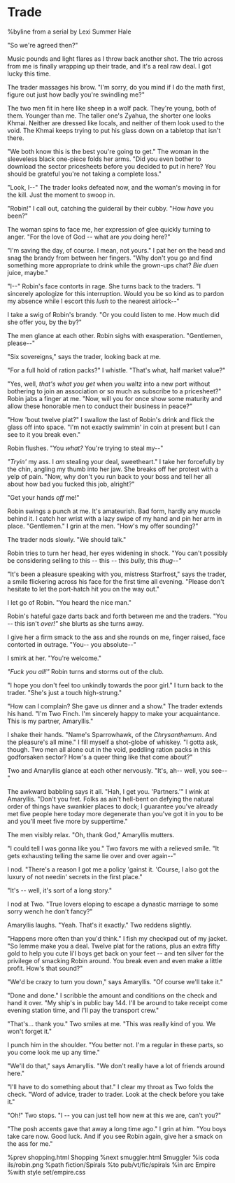 # Trade

%byline from a serial by Lexi Summer Hale

"So we're agreed then?"

Music pounds and light flares as I throw back another shot. The trio across from me is finally wrapping up their trade, and it's a real raw deal. I got lucky this time.

The trader massages his brow. "I'm sorry, do you mind if I do the math first, figure out just how badly you're swindling me?"

The two men fit in here like sheep in a wolf pack. They're young, both of them. Younger than me. The taller one's Zyahua, the shorter one looks Khmai. Neither are dressed like locals, and neither of them look used to the void. The Khmai keeps trying to put his glass down on a tabletop that isn't there.

"We both know this is the best you're going to get." The woman in the sleeveless black one-piece folds her arms. "Did you even bother to download the sector pricesheets before you decided to put in here? You should be grateful you're not taking a complete loss."

"Look, I--" The trader looks defeated now, and the woman's moving in for the kill. Just the moment to swoop in.

"Robin!" I call out, catching the guiderail by their cubby. "How *have* you been?"

The woman spins to face me, her expression of glee quickly turning to anger. "For the love of God -- what are *you* doing here?"

"I'm saving the day, of course. I mean, not yours." I pat her on the head and snag the brandy from between her fingers. "Why don't you go and find something more appropriate to drink while the grown-ups chat? *Bie duen* juice, maybe."

"I--" Robin's face contorts in rage. She turns back to the traders. "I sincerely apologize for this interruption. Would you be so kind as to pardon my absence while I escort this *lush* to the nearest airlock--"

I take a swig of Robin's brandy. "Or you could listen to me. How much did she offer you, by the by?"

The men glance at each other. Robin sighs with exasperation. "Gentlemen, please--"

"Six sovereigns," says the trader, looking back at me.

"For a full hold of ration packs?" I whistle. "That's what, half market value?"

"Yes, well, *that's what you get* when you waltz into a new port without bothering to join an association or so much as subscribe to a pricesheet?" Robin jabs a finger at me. "Now, will you for once show some maturity and allow these honorable men to conduct their business in peace?"

"How 'bout twelve plat?" I swallow the last of Robin's drink and flick the glass off into space. "I'm not exactly swimmin' in coin at present but I can see to it you break even."

Robin flushes. "You *what?* You're trying to steal my--"

*"Tryin'* my ass. I *am* stealing your deal, sweetheart." I take her forcefully by the chin, angling my thumb into her jaw. She breaks off her protest with a yelp of pain. "Now, why don't you run back to your boss and tell her all about how bad you fucked this job, alright?"

"Get your hands *off* me!"

Robin swings a punch at me. It's amateurish. Bad form, hardly any muscle behind it. I catch her wrist with a lazy swipe of my hand and pin her arm in place. "Gentlemen." I grin at the men. "How's my offer sounding?"

The trader nods slowly. "We should talk."

Robin tries to turn her head, her eyes widening in shock. "You can't possibly be considering selling to this -- this -- this *bully,* this *thug--"*

"It's been a pleasure speaking with you, mistress Starfrost," says the trader, a smile flickering across his face for the first time all evening. "Please don't hesitate to let the port-hatch hit you on the way out."

I let go of Robin. "You heard the nice man."

Robin's hateful gaze darts back and forth between me and the traders. "You -- this isn't *over!"* she blurts as she turns away.

I give her a firm smack to the ass and she rounds on me, finger raised, face contorted in outrage. "You-- you absolute--"

I smirk at her. "You're welcome."

*"Fuck you all!"* Robin turns and storms out of the club.

"I hope you don't feel too unkindly towards the poor girl." I turn back to the trader. "She's just a touch high-strung."

"How can I complain? She gave us dinner and a show." The trader extends his hand. "I'm Two Finch. I'm sincerely happy to make your acquaintance. This is my partner, Amaryllis."

I shake their hands. "Name's Sparrowhawk, of the *Chrysanthemum*. And the pleasure's all mine." I fill myself a shot-globe of whiskey. "I gotta ask, though. Two men all alone out in the void, peddling ration packs in this godforsaken sector? How's a queer thing like that come about?"

Two and Amaryllis glance at each other nervously. "It's, ah-- well, you see--"

The awkward babbling says it all. "Hah, I get you. 'Partners.'" I wink at Amaryllis. "Don't you fret. Folks as ain't hell-bent on defying the natural order of things have swankier places to dock; I guarantee you've already met five people here today more degenerate than you've got it in you to be and you'll meet five more by suppertime."

The men visibly relax. "Oh, thank God," Amaryllis mutters.

"I could tell I was gonna like you." Two favors me with a relieved smile. "It gets exhausting telling the same lie over and over again--"

I nod. "There's a reason I got me a policy 'gainst it. 'Course, I also got the luxury of not needin' secrets in the first place."

"It's -- well, it's sort of a long story."

I nod at Two. "True lovers eloping to escape a dynastic marriage to some sorry wench he don't fancy?"

Amaryllis laughs. "Yeah. That's it exactly." Two reddens slightly.

"Happens more often than you'd think." I fish my checkpad out of my jacket. "So lemme make you a deal. Twelve plat for the rations, plus an extra fifty gold to help you cute li'l boys get back on your feet -- and ten silver for the privilege of smacking Robin around. You break even and even make a little profit. How's that sound?"

"We'd be crazy to turn you down," says Amaryllis. "Of course we'll take it."

"Done and done." I scribble the amount and conditions on the check and hand it over. "My ship's in public bay 144. I'll be around to take receipt come evening station time, and I'll pay the transport crew."

"That's... thank you." Two smiles at me. "This was really kind of you. We won't forget it."

I punch him in the shoulder. "You better not. I'm a regular in these parts, so you come look me up any time."

"We'll do that," says Amaryllis. "We don't really have a lot of friends around here."

"I'll have to do something about that." I clear my throat as Two folds the check. "Word of advice, trader to trader. Look at the check before you take it."

"Oh!" Two stops. "I -- you can just tell how new at this we are, can't you?"

"The posh accents gave that away a long time ago." I grin at him. "You boys take care now. Good luck. And if you see Robin again, give her a smack on the ass for me."

%prev shopping.html Shopping
%next smuggler.html Smuggler
%is coda ils/robin.png
%path fiction/Spirals
%to pub/vt/fic/spirals
%in arc Empire
%with style set/empire.css
